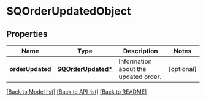 # SQOrderUpdatedObject

## Properties
Name | Type | Description | Notes
------------ | ------------- | ------------- | -------------
**orderUpdated** | [**SQOrderUpdated***](SQOrderUpdated.md) | Information about the updated order. | [optional] 

[[Back to Model list]](../README.md#documentation-for-models) [[Back to API list]](../README.md#documentation-for-api-endpoints) [[Back to README]](../README.md)


